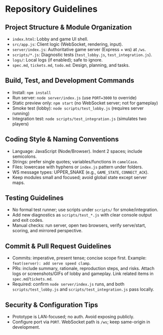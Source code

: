 # Repository Guidelines

## Project Structure & Module Organization
- `index.html`: Lobby and game UI shell.
- `src/app.js`: Client logic (WebSocket, rendering, input).
- `server/index.js`: Authoritative game server (Express + ws) at `/ws`.
- `scripts/*.js`: Diagnostic tests (`test_lobby.js`, `test_integration.js`).
- `logs/`: Local logs (if enabled); safe to ignore.
- `spec.md`, `tickets.md`, `todo.md`: Design, planning, and tasks.

## Build, Test, and Development Commands
- Install: `npm install`
- Run server: `node server/index.js` (use `PORT=3000` to override)
- Static preview only: `npm start` (no WebSocket server; not for gameplay)
- Smoke test (lobby): `node scripts/test_lobby.js` (requires server running)
- Integration test: `node scripts/test_integration.js` (simulates two players)

## Coding Style & Naming Conventions
- Language: JavaScript (Node/Browser). Indent 2 spaces; include semicolons.
- Strings: prefer single quotes; variables/functions in `camelCase`.
- Files: lowercase with hyphens or `index.js` pattern under folders.
- WS message types: UPPER_SNAKE (e.g., `GAME_STATE`, `CONNECT_ACK`).
- Keep modules small and focused; avoid global state except server maps.

## Testing Guidelines
- No formal test runner; use scripts under `scripts/` for smoke/integration.
- Add new diagnostics as `scripts/test_*.js` with clear console output and exit codes.
- Manual checks: run server, open two browsers, verify serve/start, scoring, and mirrored perspective.

## Commit & Pull Request Guidelines
- Commits: imperative, present tense; concise scope first. Example: `feat(server): add serve speed clamp`.
- PRs: include summary, rationale, reproduction steps, and risks. Attach logs or screenshots/GIFs of lobby and gameplay. Link related items in `spec.md`/`tickets.md`.
- Required: confirm `node server/index.js` runs, and both `scripts/test_lobby.js` and `scripts/test_integration.js` pass locally.

## Security & Configuration Tips
- Prototype is LAN-focused; no auth. Avoid exposing publicly.
- Configure port via `PORT`. WebSocket path is `/ws`; keep same-origin in development.
